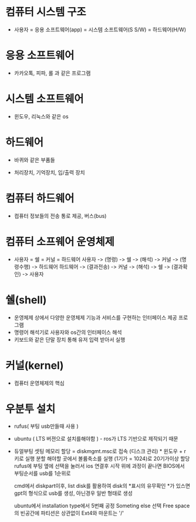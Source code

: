 # 컴퓨터 시스템 구조

- 사용자 = 응용 소프트웨어(app) = 시스템 소프트웨어(S S/W) = 하드웨어(H/W)

# 응용 소프트웨어
- 카카오톡, 피파, 롤 과 같은 프로그램

# 시스템 소프트웨어
- 윈도우, 리눅스와 같은 os

# 하드웨어
- 바퀴와 같은 부품들
* 처리장치, 기억장치, 입/출력 장치

# 컴퓨터 하드웨어
  - 컴퓨터 정보들의 전송 통로 제공, 버스(bus)
  
# 컴퓨터 소프웨어 운영체제
- 사용자 = 쉘 = 커널 = 하드웨어
  사용자 -> (명령) -> 쉘 -> (해석) -> 커널 -> (명령수행) -> 하드웨어
  하드웨어 -> (결과전송) -> 커널 -> (해석) -> 쉘 -> (결과확인) -> 사용자

# 쉘(shell)
- 운영체제 상에서 다양한 운영체제 기능과 서비스를 구현하는 인터페이스 제공 프로그램
- 명령어 해석기로 사용자와 os간의 인터페이스 해석
- 키보드와 같은 단말 장치 통해 유저 입력 받아서 실행

# 커널(kernel)
- 컴퓨터 운영체제의 핵심



# 우분투 설치
- rufus( 부팅 usb만들때 사용 )
- ubuntu ( LTS 버젼으로 설치를해야함 ) - ros가 LTS 기반으로 제작되기 때문

- 듀얼부팅 셋팅
  메모리 할당 = diskmgmt.msc로 접속 (디스크 관리) * 윈도우 + r 키로 실행
  분할 해야할 곳에서 볼륨축소를 실행 (1기가 = 1024)로 20기가이상 할당
  rufus에 부팅 옆에 선택을 눌러서 ios 연결후 시작
  위에 과정이 끝나면 BIOS에서 부팅순서를 usb를 1순위로
  
  cmd에서 diskpart이후, list disk를 활용하여 disk의 *표시의 유무확인
  *가 있스면 gpt의 형식으로 usb를 생성, 아닌경우 일반 형태로 생성
  
  ubuntu에서 installation type에서 5번째 공정 Someting else 선택
  Free space의 빈공간에 파티션은 상관없이 Ext4와 마운트는 '/'










